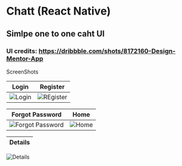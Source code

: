 # Chatt (React Native)

## Simlpe one to one caht UI

### UI credits: https://dribbble.com/shots/8172160-Design-Mentor-App

ScreenShots

 Login | Register
------- | ----------
![Login](https://github.com/AshwithJoylan/Chatt-React-Native-/blob/master/Screenshot%202020-03-03%20at%206.07.02%20PM.png)| ![REgister](https://github.com/AshwithJoylan/Chatt-React-Native-/blob/master/Screenshot%202020-03-03%20at%206.07.06%20PM.png)

Forgot Password | Home
--------------- | -----
![Forgot Password](https://github.com/AshwithJoylan/Chatt-React-Native-/blob/master/Screenshot%202020-03-03%20at%206.07.09%20PM.png) | ![Home](https://github.com/AshwithJoylan/Chatt-React-Native-/blob/master/Screenshot%202020-03-03%20at%206.07.15%20PM.png)

Details | 
------- |
![Details](https://github.com/AshwithJoylan/Chatt-React-Native-/blob/master/Screenshot%202020-03-03%20at%206.07.18%20PM.png)

